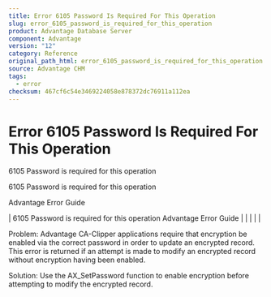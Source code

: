 ```yaml
---
title: Error 6105 Password Is Required For This Operation
slug: error_6105_password_is_required_for_this_operation
product: Advantage Database Server
component: Advantage
version: "12"
category: Reference
original_path_html: error_6105_password_is_required_for_this_operation.htm
source: Advantage CHM
tags:
  - error
checksum: 467cf6c54e3469224058e878372dc76911a112ea
---
```


# Error 6105 Password Is Required For This Operation

6105 Password is required for this operation

6105 Password is required for this operation

Advantage Error Guide

| 6105 Password is required for this operation  Advantage Error Guide |  |  |  |  |

Problem: Advantage CA-Clipper applications require that encryption be enabled via the correct password in order to update an encrypted record. This error is returned if an attempt is made to modify an encrypted record without encryption having been enabled.

Solution: Use the AX\_SetPassword function to enable encryption before attempting to modify the encrypted record.
